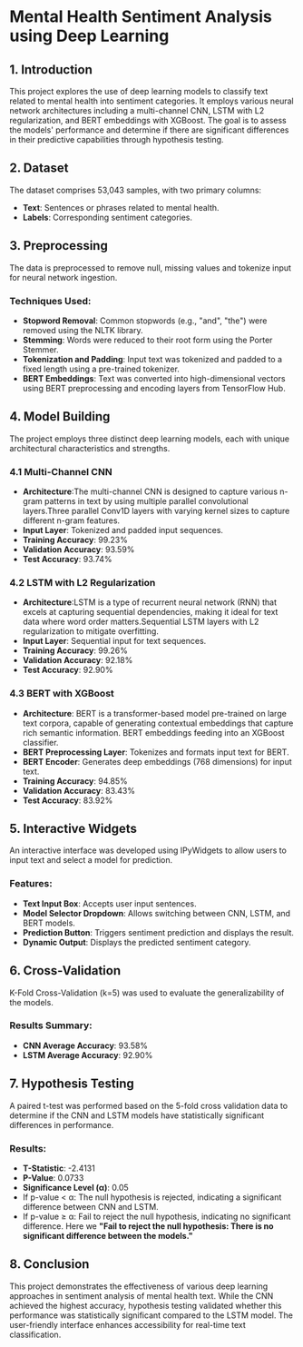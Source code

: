 # Mental Health Sentiment Analysis using Deep Learning

## 1. Introduction  
This project explores the use of deep learning models to classify text related to mental health into sentiment categories. It employs various neural network architectures including a multi-channel CNN, LSTM with L2 regularization, and BERT embeddings with XGBoost. The goal is to assess the models' performance and determine if there are significant differences in their predictive capabilities through hypothesis testing.

## 2. Dataset  
The dataset comprises 53,043 samples, with two primary columns:  
- **Text**: Sentences or phrases related to mental health.  
- **Labels**: Corresponding sentiment categories.

## 3. Preprocessing  
The data is preprocessed to remove null, missing values and tokenize input for neural network ingestion.
### Techniques Used:  
- **Stopword Removal**: Common stopwords (e.g., "and", "the") were removed using the NLTK library.  
- **Stemming**: Words were reduced to their root form using the Porter Stemmer.  
- **Tokenization and Padding**: Input text was tokenized and padded to a fixed length using a pre-trained tokenizer.  
- **BERT Embeddings**: Text was converted into high-dimensional vectors using BERT preprocessing and encoding layers from TensorFlow Hub.

## 4. Model Building  
The project employs three distinct deep learning models, each with unique architectural characteristics and strengths.

### 4.1 Multi-Channel CNN  
- **Architecture**:The multi-channel CNN is designed to capture various n-gram patterns in text by using multiple parallel convolutional layers.Three parallel Conv1D layers with varying kernel sizes to capture different n-gram features.
- **Input Layer**: Tokenized and padded input sequences.
- **Training Accuracy**: 99.23%  
- **Validation Accuracy**: 93.59%  
- **Test Accuracy**: 93.74%  

### 4.2 LSTM with L2 Regularization  
- **Architecture**:LSTM is a type of recurrent neural network (RNN) that excels at capturing sequential dependencies, making it ideal for text data where word order matters.Sequential LSTM layers with L2 regularization to mitigate overfitting.
- **Input Layer**: Sequential input for text sequences. 
- **Training Accuracy**: 99.26%  
- **Validation Accuracy**: 92.18%  
- **Test Accuracy**: 92.90%  

### 4.3 BERT with XGBoost  
- **Architecture**: BERT is a transformer-based model pre-trained on large text corpora, capable of generating contextual embeddings that capture rich semantic information. BERT embeddings feeding into an XGBoost classifier.
- **BERT Preprocessing Layer**: Tokenizes and formats input text for BERT.
- **BERT Encoder**: Generates deep embeddings (768 dimensions) for input text.
- **Training Accuracy**: 94.85%  
- **Validation Accuracy**: 83.43%  
- **Test Accuracy**: 83.92%  

## 5. Interactive Widgets  
An interactive interface was developed using IPyWidgets to allow users to input text and select a model for prediction.  
### Features:  
- **Text Input Box**: Accepts user input sentences.  
- **Model Selector Dropdown**: Allows switching between CNN, LSTM, and BERT models.  
- **Prediction Button**: Triggers sentiment prediction and displays the result.  
- **Dynamic Output**: Displays the predicted sentiment category.

## 6. Cross-Validation  
K-Fold Cross-Validation (k=5) was used to evaluate the generalizability of the models.  
### Results Summary:  
- **CNN Average Accuracy**: 93.58%  
- **LSTM Average Accuracy**: 92.90%  

## 7. Hypothesis Testing  
A paired t-test was performed based on the 5-fold cross validation data to determine if the CNN and LSTM models have statistically significant differences in performance.

### Results:  
- **T-Statistic**: -2.4131
- **P-Value**: 0.0733  
- **Significance Level (α)**: 0.05  
- If p-value < α: The null hypothesis is rejected, indicating a significant difference between CNN and LSTM.  
- If p-value ≥ α: Fail to reject the null hypothesis, indicating no significant difference.
Here we **"Fail to reject the null hypothesis: There is no significant difference between the models."**

## 8. Conclusion  
This project demonstrates the effectiveness of various deep learning approaches in sentiment analysis of mental health text. While the CNN achieved the highest accuracy, hypothesis testing validated whether this performance was statistically significant compared to the LSTM model. The user-friendly interface enhances accessibility for real-time text classification.
